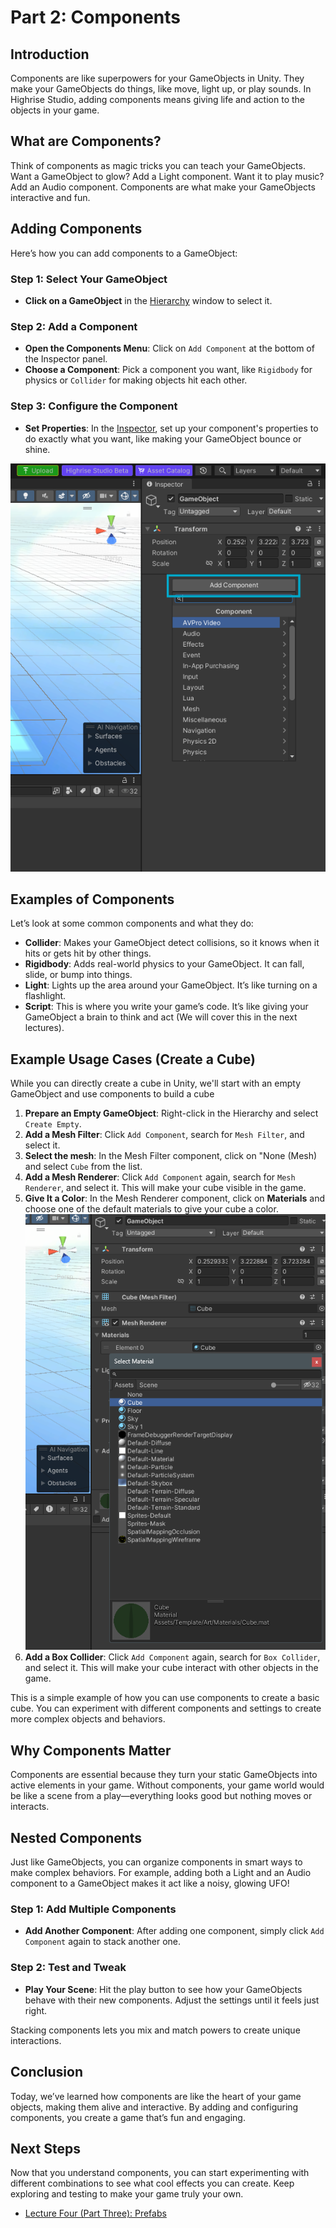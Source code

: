 # Part 2: Components

## Introduction

Components are like superpowers for your GameObjects in Unity. They make your GameObjects do things, like move, light up, or play sounds. In Highrise Studio, adding components means giving life and action to the objects in your game.

## What are Components?

Think of components as magic tricks you can teach your GameObjects. Want a GameObject to glow? Add a Light component. Want it to play music? Add an Audio component. Components are what make your GameObjects interactive and fun.

## Adding Components

Here’s how you can add components to a GameObject:

### Step 1: Select Your GameObject
- **Click on a GameObject** in the [Hierarchy](https://create.highrise.game/learn/studio/create/beginner-guide/lecture-four-part-two#hierarchy) window to select it.

### Step 2: Add a Component
- **Open the Components Menu**: Click on `Add Component` at the bottom of the Inspector panel.
- **Choose a Component**: Pick a component you want, like `Rigidbody` for physics or `Collider` for making objects hit each other.

### Step 3: Configure the Component
- **Set Properties**: In the [Inspector]((https://create.highrise.game/learn/studio/create/beginner-guide/lecture-four-part-two#inspector)), set up your component's properties to do exactly what you want, like making your GameObject bounce or shine.

![Add Component](/assets/learn/guides/studio/Lectures/gameobject-components.png)

## Examples of Components

Let’s look at some common components and what they do:

- **Collider**: Makes your GameObject detect collisions, so it knows when it hits or gets hit by other things.
- **Rigidbody**: Adds real-world physics to your GameObject. It can fall, slide, or bump into things.
- **Light**: Lights up the area around your GameObject. It’s like turning on a flashlight.
- **Script**: This is where you write your game’s code. It’s like giving your GameObject a brain to think and act (We will cover this in the next lectures).

## Example Usage Cases (Create a Cube)

<Note type="warning">
While you can directly create a cube in Unity, we'll start with an empty GameObject and use components to build a cube
</Note>

1. **Prepare an Empty GameObject**: Right-click in the Hierarchy and select `Create Empty`.
2. **Add a Mesh Filter**: Click `Add Component`, search for `Mesh Filter`, and select it.
3. **Select the mesh**: In the Mesh Filter component, click on "None (Mesh) and select `Cube` from the list.
4. **Add a Mesh Renderer**: Click `Add Component` again, search for `Mesh Renderer`, and select it. This will make your cube visible in the game.
5. **Give It a Color**: In the Mesh Renderer component, click on **Materials** and choose one of the default materials to give your cube a color.
![Cube](/assets/learn/guides/studio/Lectures/cube-material.png)
6. **Add a Box Collider**: Click `Add Component` again, search for `Box Collider`, and select it. This will make your cube interact with other objects in the game.

<Note type="info">
This is a simple example of how you can use components to create a basic cube. You can experiment with different components and settings to create more complex objects and behaviors.
</Note>

## Why Components Matter

Components are essential because they turn your static GameObjects into active elements in your game. Without components, your game world would be like a scene from a play—everything looks good but nothing moves or interacts.

## Nested Components

Just like GameObjects, you can organize components in smart ways to make complex behaviors. For example, adding both a Light and an Audio component to a GameObject makes it act like a noisy, glowing UFO!

### Step 1: Add Multiple Components

- **Add Another Component**: After adding one component, simply click `Add Component` again to stack another one.

### Step 2: Test and Tweak

- **Play Your Scene**: Hit the play button to see how your GameObjects behave with their new components. Adjust the settings until it feels just right.

<Note type="info">
Stacking components lets you mix and match powers to create unique interactions.
</Note>

## Conclusion

Today, we’ve learned how components are like the heart of your game objects, making them alive and interactive. By adding and configuring components, you create a game that’s fun and engaging.

## Next Steps

Now that you understand components, you can start experimenting with different combinations to see what cool effects you can create. Keep exploring and testing to make your game truly your own.

- [Lecture Four (Part Three): Prefabs](https://create.highrise.game/learn/studio/create/beginner-guide/lecture-four/lecture-four-part-three)